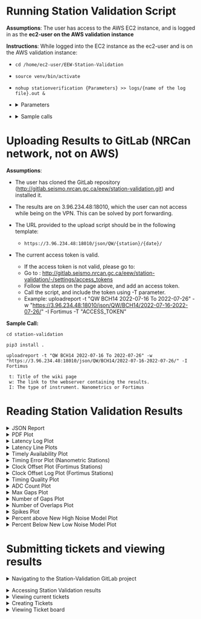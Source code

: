 # Running Station Validation Script
<b>Assumptions</b>: The user has access to the AWS EC2 instance, and is logged in as the <b>ec2-user on the AWS validation instance</b>

<b>Instructions</b>:
While logged into the EC2 instance as the ec2-user and is on the AWS validation instance: 

-  `cd /home/ec2-user/EEW-Station-Validation`
-  `source venv/bin/activate`
-  `nohup stationverification {Parameters} >> logs/{name of the log file}.out &`

-  <details><summary>Parameters</summary>
      
      `N: The network code, Example: QW`

      `S: The station code, Example: QCC01`

      `L: The location code, Example: 00`

      `d: Start date, YYYY-M-D; Example: 2022-3-9`

      `e: End date, EXCLUSIVE YYYY-M-D; for a one day validation period, the end date should be startdate + 1. Example: 2022-3-15`

      `o: Output directory. Example: "/validation"`

      `s: Station xml location, if using a file instead of FDSN, Example: '/home/ec2-user/station-validation/stationverification/data/QW.xml`

      `m: Miniseed files archive location, Example: '/apollo/archive/miniseed/'`

      `l: Latency files arhcive location, Example: '/apollo/archive/latency'`

      `i: ISPAQ executable location, Example: '/home/ec2-user/ispaq/run_ispaq.py'`

      `H: State of health files arhcive location, Example: '/apollo/archive/soh/'`

      `U: Whether or not to upload results to S3 bucket, Example: True or False`

      `c: Station configuration file, if no stationXML is available, Example: /home/ec2-user/station-validation/tests/data`
</details> 


-  <details><summary>Sample calls</summary>
    <br/>
    <b>Station Verification script:</b> 

    Running the script for one day (2022-7-1): `time nohup stationverification -N QW -S QCC02 -L 00 -d 2022-7-1 -e 2022-7-2  >> logs/QCC02_log.out &`

    Running the script for 10 days (2022-7-1 To 2022-7-11): `time nohup stationverification -N QW -S QCC02 -L 00 -d 2022-7-1 -e 2022-7-11  >> logs/QCC02_log.out &`

    <b>Latency script:</b>
    
    `time nohup stationverificationlatency -N QW -S BCL01 -d 2022-6-25 -e 2022-7-5  >> logs/BCL01-Latency_log &`

    <b>Station Verification script with Station XML, and over-writing default archive directories:</b>
    
    `time nohup stationverification -N QW -S QCC01 -L 00 -d 2022-4-21 -e 2022-5-1 -m /apollo/archive/miniseed/ -l /apollo/archive/latency -i /home/ec2-user/ispaq/run_ispaq.py -H /apollo/archive/soh/ -s /home/ec2-user/station-validation/stationverification/data/QW.xml -o /validation >> logs/QCC01_log.out &`

    <b>Station Verification script with station Config file, and over-writing default archive directories:</b>
    
    `time nohup stationverification -N QW -S QCC02 -L 00 -d 2022-3-28 -e 2022-3-29 -c /home/ec2-user/station-validation/tests/data/stationQCC02.conf -m /apollo/archive/miniseed/ -l /apollo/archive/latency -i /home/ec2-user/ispaq/run_ispaq.py -H /apollo/archive/soh/ -o /validation >> logs/QCC02_log.out &`

    <b>Latency script, and over-writing default archive directories:</b>
    
    `time nohup stationverificationlatency -N QW -S BCL25 -d 2022-4-21 -e 2022-4-22 -l /apollo/archive/latency -o /validation >> logs/BCL25_log.out &</details>`






<h1>Uploading Results to GitLab (NRCan network, not on AWS)</h1>

<b>Assumptions</b>:
- The user has cloned the GitLab repository (http://gitlab.seismo.nrcan.gc.ca/eew/station-validation.git) and installed it.

- The results are on 3.96.234.48:18010, which the user can not access while being on the VPN. This can be solved by port forwarding.

- The URL provided to the upload script should be in the following template:
   - `https://3.96.234.48:18010/json/QW/{station}/{date}/`

- The current access token is valid.
   - If the access token is not valid, please go to:
   - Go to : http://gitlab.seismo.nrcan.gc.ca/eew/station-validation/-/settings/access_tokens 
   - Follow the steps on the page above, and add an access token.
   - Call the script, and include the token using -T parameter.
   - Example: uploadreport -t "QW BCH14 2022-07-16 To 2022-07-26" -w "https://3.96.234.48:18010/json/QW/BCH14/2022-07-16-2022-07-26/" -I Fortimus -T "ACCESS_TOKEN"


<b>Sample Call:</b>

    cd station-validation

    pip3 install .

    uploadreport -t "QW BCH14 2022-07-16 To 2022-07-26" -w "https://3.96.234.48:18010/json/QW/BCH14/2022-07-16-2022-07-26/" -I Fortimus

     t: Title of the wiki page
     w: The link to the webserver containing the results.
     I: The type of instrument. Nanometrics or Fortimus

# Reading Station Validation Results

<details><summary>JSON Report</summary>
<br/>
<details><summary>Metrics</summary>
Each Metric has three key value pairs

- Passed: True or False
  - Whether the list of Values has passed our validation test through the comparison of each value with the predefined thresholds

- Details: 
  
  - Empty if Passed is True, or the specific reason the validation failed if Passed is False

- Values :
  
  - The result of the metric for each day in the validation period

</details>

<details><summary>Channel Metrics</summary>

- Each Channel (HNN, HNE, HNZ) has a list of metrics that are being validated, and a Latency object

- As of June 2022, the list includes:
  - Number of gaps, Max gap, Number of overlaps, Max Overlaps, Spikes, Calibration Signal
  - Percent Below New Noise Model, Percent Above New High Noise Model, Percent availability, 
  - Latency object which contains Average latency, and Timely availability.
 
    - Average latency:
      - The average latency across the entire validation period for the specified channel
    - Timely availability:
      - The percentage of latency values that are below our threshold latency across the entire validation period for the specified channel


</details>

<details><summary>Station Metrics</summary>

- Station Metrics are metrics that are channel independent
- As of June 2022, the list includes:
  - Station latency, Clock offset, Timing quality, Clock locked, and Satellites locked


</details>
</details>

<details><summary>PDF Plot</summary>

- Probability density function plots
- As of June 2022, the X-axis is period in seconds.
  - IRIS will be adding an option to allow for Frequency on the X-axis instead

<details><summary>Passing</summary>
![image](uploads/e4e0236c77c4232ba76317441232923a/image.png)</details>
<details><summary>Failing</summary>
![image](uploads/61a5ee7b1ce9829a9ddcc81cf2d3bc7a/image.png)
![image](uploads/2642b9cda687898bbcef148a0ef55da8/image.png)</details>
</details>

<details><summary>Latency Log Plot</summary>

- The latency log plot represents all the latency values for the entire validation period

- The red vertical line represents the Data Timeliness threshold

- The data on the left of the threshold is passing data

- The data on the right of the threshold is failing data

<details><summary>Passing</summary>
![image](uploads/eeed83982d950de866c6db4285a93cfe/image.png)</details>
<details><summary>Failing</summary>
![image](uploads/3ba63fdff37b097439f4f380ca2e7584/image.png)</details>
</details>

<details><summary>Latency Line Plots</summary>

- The Latency line plots are a daily representation of the latency values, for each day in the validation period.

- The red horizontal line is the Data Timeliness Threshold

- The data above the threshold is failing data.

- The data below the threshold is passing data

<details><summary>Passing</summary>
![image](uploads/34f90711a7133fd1a5e9c3cb2cd779e6/image.png)</details>
<details><summary>Failing</summary>
![image](uploads/a3c1db285e163428c67fc587910f5ab6/image.png)</details>
</details><details><summary>Timely Availability Plot</summary>

- Timely Availability
  - Percentage of latency values that are below our predefined threshold

- Percent availability 
  - The portion of data available for each day represented as a percentage
<details><summary>Passing</summary>
![image](uploads/7e423224379ae23e6da7324b5d128d1e/image.png)</details>
<details><summary>Failing</summary>
![image](uploads/f1a4a3edc4a7878a1768c16bbb73e59d/image.png)
</details>
</details>

<details><summary>Timing Error Plot (Nanometric Stations)</summary>

- This plot is a combination of the clock offset in microseconds and the clock status

- When the clock is locked, if the clock offset value is above the positive red horizontal threshold line, or below the negative red horizontal threshold line then the data is failing.

- If the clock is unlocked, or the clock is off, further investigation is required

<details><summary>Timing Error Plot: Expected Behavior</summary>
![image](uploads/8f797b29bb3c05c95f5df7d198ab8825/image.png)</details>
<details><summary>Timing Error Plot: Requires Investigation</summary>
![image](uploads/7d34d030caf0cc22587be75349b99c6e/image.png)</details>
</details>

<details><summary>Clock Offset Plot (Fortimus Stations)</summary>

- This plot represents the clock offset in microseconds, for a single day

- If the clock offset value is above the red horizontal threshold line, then the data is failing.

<details><summary>Clock Offset Plot: Expected Behavior</summary>
![image](uploads/122d21613b8453db52f6295152222336/image.png)</details>
</details>


<details><summary>Clock Offset Log Plot (Fortimus Stations)</summary>

- This plot represents the clock offset in microseconds, for the duration of the validation period

<details><summary>Clock Offset Log Plot: Expected Behavior</summary>
![image](uploads/6f7b83c40b06f91516dfb1ad0a99a076/image.png)</details>
</details>

<details><summary>Timing Quality Plot</summary>

- Average SEED timing quality value per day

- The red horizontal line is the Timing Quality Threshold.

- Daily values above the threshold are passing

- Daily values below the threshold are failing

<details><summary>Passing</summary>
![image](uploads/5562f543745fb6eac2fe02229f00b495/image.png)</details>
<details><summary>Failing</summary>
![image](uploads/a45cae17542fc73aa9cc567812cd2eda/image.png)</details>
</details>

<details><summary>ADC Count Plot</summary>

- The value in ADC counts of the accelerometer channel for N, E and Z respectively.

<details><summary>Passing</summary>
![image](uploads/de62e2d820aa9a30e8b6cf8397d21e38/image.png)
</details>
<details><summary>Failing</summary>
![image](uploads/bfeea6d9f7b43c00728281f00877a440/image.png)
</details>
</details>

<details><summary>Max Gaps Plot</summary>

- Indicates the size of the largest gap in data encountered in each 24-hour window during the validation period

<details><summary>Passing</summary>
![image](uploads/5e414f501de1a6ca14a2caf18b90f8be/image.png)
</details>
<details><summary>Failing</summary>
![image](uploads/3d86f4645da282933ad9ad4c658ae676/image.png)
</details>
</details>

<details><summary>Number of Gaps Plot</summary>

- Indicates the number of gaps in data encountered in each 24-hour window during the validation period

<details><summary>Passing</summary>
![image](uploads/0558b1616951ff1512002648a05a646f/image.png)
</details>
<details><summary>Failing</summary>
![image](uploads/d7fc5e45a4a77e9473afaafd2d598dcb/image.png)</details>
</details>

<details><summary>Number of Overlaps Plot</summary>

- This metric reports the number of overlaps encountered in each 24-hour window during the entire validation period

<details><summary>Passing</summary>
![image](uploads/412b40561d4b4256a68fdfbcc7c61dce/image.png)
</details>
<details><summary>Failing</summary>
![image](uploads/1155644a7dc346515db1320701a0b650/image.png)
</details>
</details>

<details><summary>Spikes Plot</summary>

- This metric reports the number of times spikes were encountered in each 24-hour window during the entire validation period.

- Spikes represent that the 'Spikes detected' bit in the 'dq_flags' byte was set within a miniSEED file. 

- This data quality flag is set by some dataloggers in the fixed section of the miniSEED header when short-duration spikes have been detected in the data. 
Because spikes have shorter duration than the natural period of most seismic sensors, spikes often indicate a problem introduced at or after the datalogger

<details><summary>Passing</summary>
![image](uploads/b00900f1a66ca357ed5f3504850dc186/image.png)
</details>
<details><summary>Failing</summary>
![image](uploads/825631de9e43d31ca620b6f587519ab1/image.png)
</details>
</details>

<details><summary>Percent above New High Noise Model Plot</summary>

- Percentage of Probability Density Function values that are above the New High Noise Model. 

- This value is calculated for each 24-hour window over the entire validation period.

<details><summary>Passing</summary>
![image](uploads/6367841b061db023d1257bbe0bd2633c/image.png)
</details>
<details><summary>Failing</summary>
![image](uploads/69a64cb86adb299f34d78b8ebbb2deef/image.png)
</details>
</details>

<details><summary>Percent Below New Low Noise Model Plot</summary>

- Percentage of Probability Density Function values that are below the New Low Noise Model. 

- This value is calculated for each 24-hour window over the entire validation period.

<details><summary>Passing</summary>
![image](uploads/e1edfc4899c3c5a8fe85530f76a8d0b7/image.png)
</details>
<details><summary>Failing</summary>
![image](uploads/3991066968a193deb61f091a7f6c22b8/image.png)
</details>
</details>

# Submitting tickets and viewing results

<details><summary>Navigating to the Station-Validation GitLab project</summary>
<br/>
- Please follow this link to gain access to the project: http://gitlab.seismo.nrcan.gc.ca/eew/station-validation
<br/>

  - You will need to login to GitLab in order to gain access
  
  - If you have issues with permission, please contact me: Hasan.issa@nrcan.rncan.gc.ca 
  
  - If you successfully gained access to the link, you should find yourself at the following page:

![image](uploads/7a7f4fbf8f76f3d02d0d891f6f595900/image.png)</details>

<details><summary>Accessing Station Validation results</summary>

- You can go directly to this link: http://gitlab.seismo.nrcan.gc.ca/eew/station-validation/-/wikis/home <br/>

- Alternatively, click Wiki, from the left hand side
<br/>
![image](uploads/34a4de881f95aedbaf875f68aff2b1ab/image.png)
<br/>
- After clicking Wiki, you should find yourself at this page below: 
<br/>
![image](uploads/712d04d409b02f7fc37cd92b9ec1870d/image.png)
- From the page above, make a selection from the right hand side menu, to specify the station.

- Once inside the station wiki, you can then click any of the dropdown menus to view the results as shown below

![image](uploads/76c22ebb3d64741fb6f000aa8cc17c6b/image.png)
</details>

<details><summary>Viewing current tickets</summary>

– You can go directly to this link: http://gitlab.seismo.nrcan.gc.ca/eew/station-validation/-/issues

– Alternatively, you can follow the steps below:

– In order to view current tickets, highlight Issues on the left hand side, and click List

![image](uploads/c31b77a74a05014d74d4782c0be9328c/image.png)
– You will be redirected to the following page, with the list of the current opened tickets

![image](uploads/9f1d9fbe5d0441648aac756dd754e457/image.png)
</details>

<details><summary>Creating Tickets</summary>

- Go to: http://gitlab.seismo.nrcan.gc.ca/eew/station-validation/-/issues

- Click “New issue”, on the top right

![image](uploads/93c58d6827773faf5b81173cafcf9224/image.png)
- After clicking “New issue”, you will be redirected to the New Issue section shown below

![image](uploads/927f2981e0fd4c79d6b34ed1d3631988/image.png)
- Enter the title of the ticket, with a brief description, then click Create issue, shown above

- This will add the to the ticket to the list of issues: http://gitlab.seismo.nrcan.gc.ca/eew/station-validation/-/issues

</details>

<details><summary>Viewing Ticket board</summary>

- You can directly to : http://gitlab.seismo.nrcan.gc.ca/eew/station-validation/-/boards

- Alternatively, follow these steps:

- Highlight Issues on the left hand side, and click Boards.

![image](uploads/d5e8e5ea58b18eb22ef649807fb39ab9/image.png)
- You should be able to see the Issue Boards with the open tickets, the ones in Development, and the ones that have already been closed.

![image](uploads/851fc360b772f82cf05bd1e7aae922a4/image.png)
</details>
